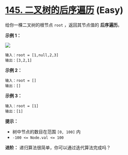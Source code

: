 # [145. 二叉树的后序遍历][link] (Easy)

[link]: https://leetcode.cn/problems/binary-tree-postorder-traversal/

给你一棵二叉树的根节点 `root` ，返回其节点值的 **后序遍历**。

**示例 1：**

![](https://assets.leetcode.com/uploads/2020/08/28/pre1.jpg)

```
输入：root = [1,null,2,3]
输出：[3,2,1]
```

**示例 2：**

```
输入：root = []
输出：[]
```

**示例 3：**

```
输入：root = [1]
输出：[1]
```

**提示：**

- 树中节点的数目在范围 `[0, 100]` 内
- `-100 <= Node.val <= 100`

**进阶：** 递归算法很简单，你可以通过迭代算法完成吗？
